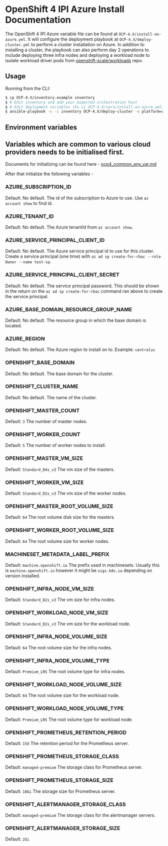 # OpenShift 4 IPI Azure Install Documentation

The OpenShift 4 IPI Azure variable file can be found at `OCP-4.X/install-on-azure.yml`. It will configure the deployment playbook at `OCP-4.X/deploy-cluster.yml` to perform a cluster installation on Azure. In addition to installing a cluster, the playbook can also perform day 2 operations to include deploying three infra nodes and deploying a workload node to isolate workload driver pods from [openshift-scale/workloads](https://github.com/openshift-scale/workloads) repo.

## Usage

Running from the CLI:

```sh
$ cp OCP-4.X/inventory.example inventory
$ # Edit inventory and add your expected orchestration host
$ # Edit deployment variables (Ex vi OCP-4.X/vars/install-on-azure.yml) or define env variables
$ ansible-playbook -v -i inventory OCP-4.X/deploy-cluster -e platform=azure
```

## Environment variables

## Variables which are common to various cloud providers needs to be initialised first.
Documents for initializing can be found here - [ocp4_common_env_var.md](ocp4_common_env_var.md)

After that initialize the following variables -

### AZURE_SUBSCRIPTION_ID
Default: No default.
The id of the subscription to Azure to use. Use `az account show` to find id.

### AZURE_TENANT_ID
Default: No default.
The Azure tenantId from `az account show`.

### AZURE_SERVICE_PRINCIPAL_CLIENT_ID
Default: No default.
The Azure service principal id to use for this cluster. Create a service principal (one time) with `az ad sp create-for-rbac --role Owner --name test-sp`.

### AZURE_SERVICE_PRINCIPAL_CLIENT_SECRET
Default: No default.
The service principal password. This should be shown in the return on the `az ad sp create-for-rbac` command ran above to create the service principal.

### AZURE_BASE_DOMAIN_RESOURCE_GROUP_NAME
Default: No default.
The resource group in which the base domain is located.

### AZURE_REGION
Default: No default.
The Azure region to install on to. Example: `centralus`

### OPENSHIFT_BASE_DOMAIN
Default: No default.
The base domain for the cluster.

### OPENSHIFT_CLUSTER_NAME
Default: No default.
The name of the cluster.

### OPENSHIFT_MASTER_COUNT
Default: `3`
The number of master nodes.

### OPENSHIFT_WORKER_COUNT
Default: `5`
The number of worker nodes to install.

### OPENSHIFT_MASTER_VM_SIZE
Default: `Standard_D4s_v3`
The vm size of the masters.

### OPENSHIFT_WORKER_VM_SIZE
Default: `Standard_D2s_v3`
The vm size of the worker nodes.

### OPENSHIFT_MASTER_ROOT_VOLUME_SIZE
Default: `64`
The root volume disk size for the masters.

### OPENSHIFT_WORKER_ROOT_VOLUME_SIZE
Default: `64`
The root volume size for worker nodes.

### MACHINESET_METADATA_LABEL_PREFIX
Default: `machine.openshift.io`
The prefix used in machinesets. Usually this is `machine.openshift.io` however it might be `sigs.k8s.io` depending on version installed.

### OPENSHIFT_INFRA_NODE_VM_SIZE
Default: `Standard_D2s_v3`
The vm size for infra nodes.

### OPENSHIFT_WORKLOAD_NODE_VM_SIZE
Default: `Standard_D2s_v3`
The vm size for the workload node.

### OPENSHIFT_INFRA_NODE_VOLUME_SIZE
Default: `64`
The root volume size for the infra nodes.

### OPENSHIFT_INFRA_NODE_VOLUME_TYPE
Default: `Premium_LRS`
The root volume type for infra nodes.

### OPENSHIFT_WORKLOAD_NODE_VOLUME_SIZE
Default: `64`
The root volume size for the workload node.

### OPENSHIFT_WORKLOAD_NODE_VOLUME_TYPE
Default: `Premium_LRS`
The root volume type for workload node.

### OPENSHIFT_PROMETHEUS_RETENTION_PERIOD
Default: `15d`
The retention period for the Prometheus server.

### OPENSHIFT_PROMETHEUS_STORAGE_CLASS
Default: `managed-premium`
The storage class for Prometheus server.

### OPENSHIFT_PROMETHEUS_STORAGE_SIZE
Default: `10Gi`
The storage size for Prometheus server.

### OPENSHIFT_ALERTMANAGER_STORAGE_CLASS
Default: `managed-premium`
The storage class for the alertmanager servers.

### OPENSHIFT_ALERTMANAGER_STORAGE_SIZE
Default: `2Gi`
